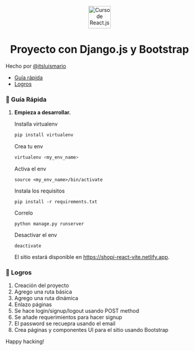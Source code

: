 <p align="center">
  <a target="_blank">
    <img alt="Curso de React.js con Vite.js y TailwindCSS.js" src="https://static.platzi.com/cdn-cgi/image/width=1024,quality=50,format=auto/media/achievements/piezas-basico-django_badge-b37090dc-8812-45dd-876d-374e878b9b8d.png" width="60" />
  </a>
</p>
<h1 align="center">
  Proyecto con Django.js y Bootstrap
</h1>

Hecho por [@itsluismario](https://twitter.com/itsluismario) 

* [Guía rápida](#-gu%C3%ADa-rápida)
* [Logros](#-logros)

### 🤖 Guía Rápida

1.  **Empieza a desarrollar.**

    Installa virtualenv   

    ```sh
    pip install virtualenv  
    ```

    Crea tu env

    ```sh
    virtualenv <my_env_name>
    ```

    Activa el env

    ```
    source <my_env_name>/bin/activate
    ```

    Instala los requisitos

    ```
    pip install -r requirements.txt
    ```

    Correlo

    ```
    python manage.py runserver
    ```

    Desactivar el env

    ```
    deactivate
    ```

    El sitio estará disponible en https://shopi-react-vite.netlify.app.


### 🚀 Logros

1. Creación del proyecto
2. Agrego una ruta básica
3. Agrego una ruta dinámica
4. Enlazo páginas 
5. Se hace login/signup/logout usando POST method
6. Se añade requerimientos para hacer signup
7. El password se recuepra usando el email
9. Crea páginas y componentes UI para el sitio usando Bootstrap

Happy hacking!
